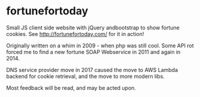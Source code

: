 # fortunefortoday
Small JS client side website with jQuery andbootstrap to show fortune cookies.
See http://fortunefortoday.com/ for it in action!

Originally written on a whim in 2009 - when php was still cool.  Some API rot forced me to find a new fortune SOAP Webservice in 2011 and again in 2014.

DNS service provider move in 2017 caused the move to AWS Lambda backend for cookie retrieval, and the move to more modern libs.

Most feedback will be read, and may be acted upon.
